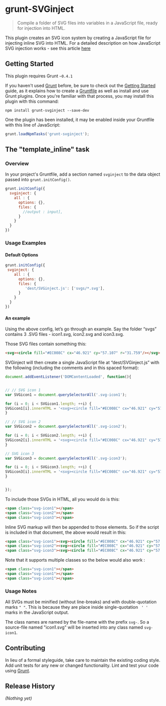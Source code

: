 # grunt-SVGinject

> Compile a folder of SVG files into variables in a JavaScript file, ready for injection into HTML.

This plugin creates an SVG icon system by creating a JavaScript file for injecting inline SVG into HTML. For a detailed description on how JavaScript SVG injection works - see this article [here](http://www.pencilscoop.com/2014/04/injecting-svg-with-javascript/) 

## Getting Started
This plugin requires Grunt `~0.4.1`

If you haven't used [Grunt](http://gruntjs.com/) before, be sure to check out the [Getting Started](http://gruntjs.com/getting-started) guide, as it explains how to create a [Gruntfile](http://gruntjs.com/sample-gruntfile) as well as install and use Grunt plugins. Once you're familiar with that process, you may install this plugin with this command:

```shell
npm install grunt-svginject --save-dev
```

One the plugin has been installed, it may be enabled inside your Gruntfile with this line of JavaScript:

```js
grunt.loadNpmTasks('grunt-svginject');
```

## The "template_inline" task

### Overview
In your project's Gruntfile, add a section named `svginject` to the data object passed into `grunt.initConfig()`.

```js
grunt.initConfig({
  svginject: {
    all : {
      options: {},
      files: {
        //output : input],
      }
    }
  }
})
```

### Usage Examples

#### Default Options

```js
grunt.initConfig({
 svginject: {
    all : {
      options: {},
      files: {
         'dest/SVGinject.js': ['svgs/*.svg'],
      }
    }
  }
})
```
#### An example

Using the above config, let’s go through an example. Say the folder “svgs” contains 3 .SVG files - icon1.svg, icon2.svg and icon3.svg.

Those SVG files contain something this:
```html
<svg><circle fill="#EC008C" cx="46.921" cy="57.107" r="31.759"/></svg>
```
SVGinject will then create a single JavaScript file at “dest/SVGinject.js” with the following (including the comments and in this spaced format):

```js
document.addEventListener('DOMContentLoaded', function(){


// // SVG icon 1
var SVGicon1 = document.querySelectorAll('.svg-icon1');

for (i = 0; i < SVGicon1.length; ++i) {
SVGicon1[i].innerHTML = '<svg><circle fill="#EC008C" cx="46.921" cy="57.107" r="31.759"/></svg>';
}

// // SVG icon 2
var SVGicon2 = document.querySelectorAll('.svg-icon2');

for (i = 0; i < SVGicon2.length; ++i) {
SVGicon2[i].innerHTML = '<svg><circle fill="#EC008C" cx="46.921" cy="57.107" r="31.759"/></svg>';
}

// SVG icon 3
var SVGicon3 = document.querySelectorAll('.svg-icon3');

for (i = 0; i < SVGicon3.length; ++i) {
SVGicon3[i].innerHTML = '<svg><circle fill="#EC008C" cx="46.921" cy="57.107" r="31.759"/></svg>';
}


});
```

To include those SVGs in HTML, all you would do is this:

```html
<span class="svg-icon1"></span>
<span class="svg-icon2"></span>
<span class="svg-icon3"></span>
```

Inline SVG markup will then be appended to those elements. So if the script is included in that document, the above would result in this:

```html
<span class="svg-icon1"><svg><circle fill="#EC008C" cx="46.921" cy="57.107" r="31.759"/></svg></span>
<span class="svg-icon2"><svg><circle fill="#EC008C" cx="46.921" cy="57.107" r="31.759"/></svg></span>
<span class="svg-icon3"><svg><circle fill="#EC008C" cx="46.921" cy="57.107" r="31.759"/></svg></span>
```

Note that it supports multiple classes so the below would also work :

```html
<span class="svg-icon1"></span>
<span class="svg-icon1"></span>
<span class="svg-icon1"></span>

```


### Usage Notes

All SVGs must be minified (without line-breaks) and with double-quotation marks <code>" "</code>. This is because they are place inside single-quotation <code> ' ' </code> marks in the JavaScript output.

The class names are named by the file-name with the prefix <code>svg-</code>. So a source-file named "icon1.svg" will be inserted into any class named <code>svg-icon1</code>.

## Contributing
In lieu of a formal styleguide, take care to maintain the existing coding style. Add unit tests for any new or changed functionality. Lint and test your code using [Grunt](http://gruntjs.com/).

## Release History
_(Nothing yet)_
